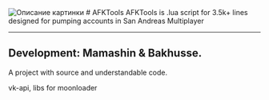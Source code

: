 <image src="https://smamashin.ru/admin/AFKTools/images/banner.png" alt="Описание картинки">
# AFKTools
AFKTools is .lua script for 3.5k+ lines designed for pumping accounts in San Andreas Multiplayer

---
## Development: Mamashin & Bakhusse. 

A project with source and understandable code. 

vk-api, libs for moonloader
